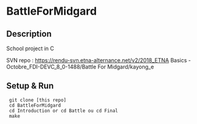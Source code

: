 # BattleForMidgard

## Description

   School project in C



   SVN repo : https://rendu-svn.etna-alternance.net/v2/2018_ETNA Basics - Octobre_FDI-DEVC_8_0-1488/Battle For Midgard/kayong_e

## Setup & Run

```
 git clone [this repo]
 cd BattleForMidgard
 cd Introduction or cd Battle ou cd Final
 make
```
